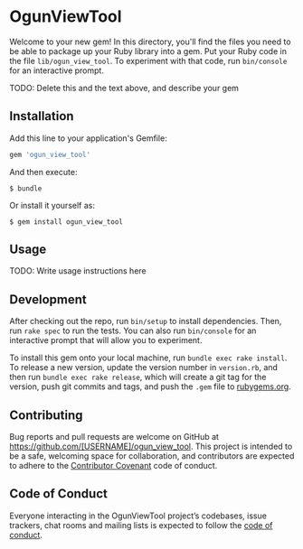 # OgunViewTool

Welcome to your new gem! In this directory, you'll find the files you need to be able to package up your Ruby library into a gem. Put your Ruby code in the file `lib/ogun_view_tool`. To experiment with that code, run `bin/console` for an interactive prompt.

TODO: Delete this and the text above, and describe your gem

## Installation

Add this line to your application's Gemfile:

```ruby
gem 'ogun_view_tool'
```

And then execute:

    $ bundle

Or install it yourself as:

    $ gem install ogun_view_tool

## Usage

TODO: Write usage instructions here

## Development

After checking out the repo, run `bin/setup` to install dependencies. Then, run `rake spec` to run the tests. You can also run `bin/console` for an interactive prompt that will allow you to experiment.

To install this gem onto your local machine, run `bundle exec rake install`. To release a new version, update the version number in `version.rb`, and then run `bundle exec rake release`, which will create a git tag for the version, push git commits and tags, and push the `.gem` file to [rubygems.org](https://rubygems.org).

## Contributing

Bug reports and pull requests are welcome on GitHub at https://github.com/[USERNAME]/ogun_view_tool. This project is intended to be a safe, welcoming space for collaboration, and contributors are expected to adhere to the [Contributor Covenant](http://contributor-covenant.org) code of conduct.

## Code of Conduct

Everyone interacting in the OgunViewTool project’s codebases, issue trackers, chat rooms and mailing lists is expected to follow the [code of conduct](https://github.com/[USERNAME]/ogun_view_tool/blob/master/CODE_OF_CONDUCT.md).
